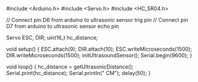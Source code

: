 #include <Arduino.h>
#include <Servo.h>
#include <HC_SR04.h>

// Connect pin D6 from arduino to ultrasonic sensor trig pin
// Connect pin D7 from arduino to ultrasonic sensor echo pin

Servo ESC, DIR;
uint16_t hc_distance;

void setup()
{
  ESC.attach(9);
  DIR.attach(10);
  ESC.writeMicroseconds(1500);
  DIR.writeMicroseconds(1500);
  initUltrasoundSensor();
  Serial.begin(9600);
}

void loop()
{
  hc_distance = getUltrasonicDistance();
  Serial.print(hc_distance);
  Serial.println(" CM");
  delay(50);
}
